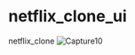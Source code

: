 # netflix_clone_ui
netflix_clone
![Capture10](https://user-images.githubusercontent.com/8805744/200029764-092a2a2e-315d-4ee6-8e97-c9fc7d7564d7.PNG)
